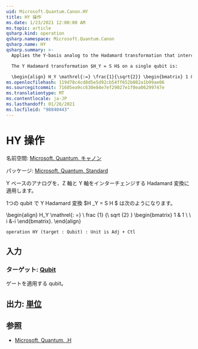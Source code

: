 ```yaml
---
uid: Microsoft.Quantum.Canon.HY
title: HY 操作
ms.date: 1/23/2021 12:00:00 AM
ms.topic: article
qsharp.kind: operation
qsharp.namespace: Microsoft.Quantum.Canon
qsharp.name: HY
qsharp.summary: >-
  Applies the Y-basis analog to the Hadamard transformation that interchanges the Z and Y axes.

  The Y Hadamard transformation $H_Y = S H$ on a single qubit is:

  \begin{align} H_Y \mathrel{:=} \frac{1}{\sqrt{2}} \begin{bmatrix} 1 & 1 \\\\ i & -i \end{bmatrix}. \end{align}
ms.openlocfilehash: 119d78c4cd8d5e5d92cb54ff652b082a1b99ae06
ms.sourcegitcommit: 71605ea9cc630e84e7ef29027e1f0ea06299747e
ms.translationtype: MT
ms.contentlocale: ja-JP
ms.lasthandoff: 01/26/2021
ms.locfileid: "98840443"
---
```

# <a name="hy-operation"></a>HY 操作

名前空間: [Microsoft. Quantum. キャノン](xref:Microsoft.Quantum.Canon)

パッケージ: [Microsoft. Quantum. Standard](https://nuget.org/packages/Microsoft.Quantum.Standard)


Y ベースのアナログを、Z 軸と Y 軸をインターチェンジする Hadamard 変換に適用します。

1つの qubit で Y Hadamard 変換 $H _Y = S H $ は次のようになります。

\begin{align} H_Y \mathrel{: =} \ frac {1} {\ sqrt {2} } \begin{bmatrix} 1 & 1 \\ \\ i &-i \end{bmatrix}.
\end{align}

```qsharp
operation HY (target : Qubit) : Unit is Adj + Ctl
```


## <a name="input"></a>入力

### <a name="target--qubit"></a>ターゲット: [Qubit](xref:microsoft.quantum.lang-ref.qubit)

ゲートを適用する qubit。



## <a name="output--unit"></a>出力: [単位](xref:microsoft.quantum.lang-ref.unit)



## <a name="see-also"></a>参照

- [Microsoft. Quantum. .H](xref:Microsoft.Quantum.Intrinsic.H)